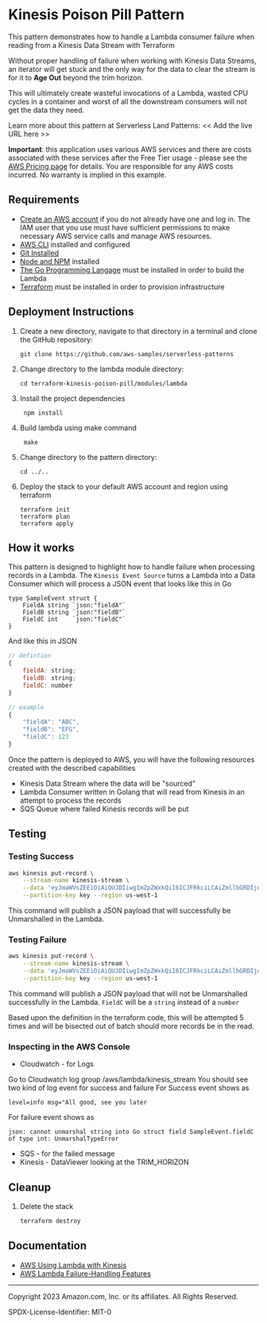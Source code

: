 # Kinesis Poison Pill Pattern

This pattern demonstrates how to handle a Lambda consumer failure when reading from a Kinesis Data Stream with Terraform

Without proper handling of failure when working with Kinesis Data Streams, an iterator will get stuck and the only way for the data to clear the stream is for it to **Age Out** beyond the trim horizon.

This will ultimately create wasteful invocations of a Lambda, wasted CPU cycles in a container and worst of all the downstream consumers will not get the data they need.

Learn more about this pattern at Serverless Land Patterns: << Add the live URL here >>

**Important**: this application uses various AWS services and there are costs associated with these services after the Free Tier usage - please see the [AWS Pricing page](https://aws.amazon.com/pricing/) for details. You are responsible for any AWS costs incurred. No warranty is implied in this example.

## Requirements

-   [Create an AWS account](https://portal.aws.amazon.com/gp/aws/developer/registration/index.html) if you do not already have one and log in. The IAM user that you use must have sufficient permissions to make necessary AWS service calls and manage AWS resources.
-   [AWS CLI](https://docs.aws.amazon.com/cli/latest/userguide/install-cliv2.html) installed and configured
-   [Git Installed](https://git-scm.com/book/en/v2/Getting-Started-Installing-Git)
-   [Node and NPM](https://nodejs.org/en/download/) installed
-   [The Go Programming Langage](https://go.dev/doc/install) must be installed in order to build the Lambda
-   [Terraform](https://www.terraform.io) must be installed in order to provision infrastructure

## Deployment Instructions

1. Create a new directory, navigate to that directory in a terminal and clone the GitHub repository:
    ```
    git clone https://github.com/aws-samples/serverless-patterns
    ```
2. Change directory to the lambda module directory:
    ```
    cd terraform-kinesis-poison-pill/modules/lambda
    ```
3. Install the project dependencies 
    ```
     npm install
    ```
4. Build lambda using make command
    ```
     make
    ```
5. Change directory to the pattern directory:
    ```
    cd ../..

6. Deploy the stack to your default AWS account and region using terraform
    ```
    terraform init
    terraform plan
    terraform apply
    ```

## How it works

This pattern is designed to highlight how to handle failure when processing records in a Lambda. The `Kinesis Event Source` turns a Lambda into a Data Consumer which will process a JSON event that looks like this in Go

```golang
type SampleEvent struct {
	FieldA string `json:"fieldA"`
	FieldB string `json:"fieldB"`
	FieldC int    `json:"fieldC"`
}
```

And like this in JSON

```javascript
// defintion
{
    fieldA: string;
    fieldB: string;
    fieldC: number
}

// example
{
    "fieldA": "ABC",
    "fieldB": "EFG",
    "fieldC": 123
}
```

Once the pattern is deployed to AWS, you will have the following resources created with the described capabilities

-   Kinesis Data Stream where the data will be "sourced"
-   Lambda Consumer written in Golang that will read from Kinesis in an attempt to process the records
-   SQS Queue where failed Kinesis records will be put

## Testing


### Testing Success


```bash
aws kinesis put-record \
    --stream-name kinesis-stream \
    --data 'eyJmaWVsZEEiOiAiQUJDIiwgImZpZWxkQiI6ICJFRkciLCAiZmllbGRDIjogMTIzIH0K' \
    --partition-key key --region us-west-1
```

This command will publish a JSON payload that will successfully be Unmarshalled in the Lambda.

### Testing Failure

```bash
aws kinesis put-record \
    --stream-name kinesis-stream \
    --data 'eyJmaWVsZEEiOiAiQUJDIiwgImZpZWxkQiI6ICJFRkciLCAiZmllbGRDIjogIjEyMyIgfQo=' \
    --partition-key key --region us-west-1
```

This command will publish a JSON payload that will not be Unmarshalled successfully in the Lambda. `FieldC` will be a `string` instead of a `number`

Based upon the definition in the terraform code, this will be attempted 5 times and will be bisected out of batch should more records be in the read.

### Inspecting in the AWS Console

-   Cloudwatch - for Logs

Go to Cloudwatch log group /aws/lambda/kinesis_stream
You should see two kind of log event for success and failure
For Success event shows as 
```
level=info msg="All good, see you later
```
For failure event shows as 
```
json: cannot unmarshal string into Go struct field SampleEvent.fieldC of type int: UnmarshalTypeError
```

-   SQS - for the failed message
-   Kinesis - DataViewer looking at the TRIM_HORIZON

## Cleanup

1. Delete the stack
    ```bash
    terraform destroy
    ```

## Documentation

-   [AWS Using Lambda with Kinesis](https://docs.aws.amazon.com/lambda/latest/dg/with-kinesis.html)
-   [AWS Lambda Failure-Handling Features](https://www.amazonaws.cn/en/new/2019/aws-lambda-supports-failure-handling-features-for-kinesis-and-dynamodb-event-sources/)

---

Copyright 2023 Amazon.com, Inc. or its affiliates. All Rights Reserved.

SPDX-License-Identifier: MIT-0